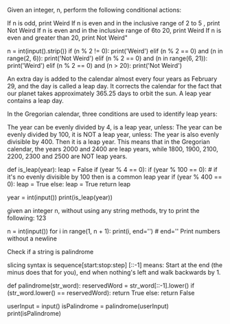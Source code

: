 Given an integer, n, perform the following conditional actions:

If n is odd, print Weird 
If n is even and in the inclusive range of 2 to 5 , print Not Weird 
If  n is even and in the inclusive range of  6to 20, print Weird 
If n is even and greater than 20, print Not Weird" 


n = int(input().strip())
if (n % 2 != 0):
    print('Weird')
elif (n % 2 == 0) and (n in range(2, 6)):
    print('Not Weird')
elif (n % 2 == 0) and (n in range(6, 21)):
    print('Weird')
elif (n % 2 == 0) and (n > 20):
    print('Not Weird')


An extra day is added to the calendar almost every four years as February 29, and the day is called a leap day. It corrects the calendar for the fact that our planet takes approximately 365.25 days to orbit the sun. A leap year contains a leap day.

In the Gregorian calendar, three conditions are used to identify leap years:

The year can be evenly divided by 4, is a leap year, unless:
    The year can be evenly divided by 100, it is NOT a leap year, unless:
        The year is also evenly divisible by 400. Then it is a leap year.
This means that in the Gregorian calendar, the years 2000 and 2400 are leap years, while 1800, 1900, 2100, 2200, 2300 and 2500 are NOT leap years.

def is_leap(year):
    leap = False
    if (year % 4 == 0):
        if (year % 100 == 0): # if it's no evenly divisible by 100 then is a common leap year
            if (year % 400 == 0):
                leap = True
        else:
            leap = True
    return leap

year = int(input())
print(is_leap(year))


given an integer n, without using any string methods, try to print the following: 123

n = int(input())
for i in range(1, n + 1):
    print(i, end='') # end='' Print numbers without a newline

Check if a string is palindrome 

 slicing syntax is sequence[start:stop:step]
 [::-1] means: Start at the end (the minus does that for you), end when nothing's left and walk backwards by 1.
 
def palindrome(str_word):
    reservedWord = str_word[::-1].lower()
    if (str_word.lower() == reservedWord):
        return True
    else:
        return False


userInput = input()
isPalindrome = palindrome(userInput)
print(isPalindrome)

